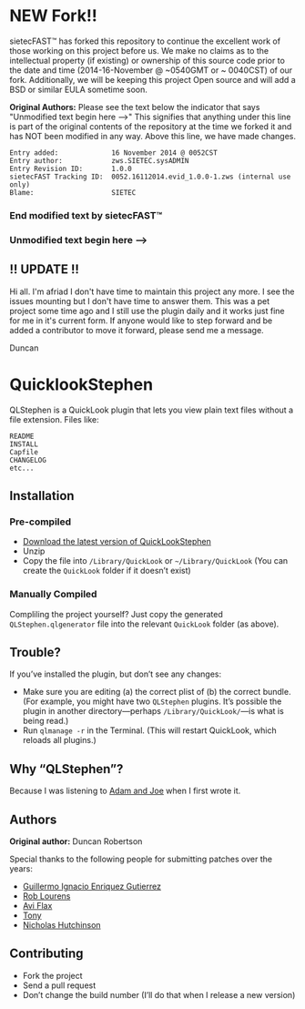 # NEW Fork!!

sietecFAST™ has forked this repository to continue the excellent work of those working on this project before us.  We make no claims as to the intellectual property (if existing) or ownership of this source code prior to the date and time (2014-16-November @ ~0540GMT or ~ 0040CST) of our fork.  Additionally, we will be keeping this project Open source and will add a BSD or similar EULA sometime soon.

**Original Authors:**  Please see the text below the indicator that says "Unmodified text begin here -->" This signifies that anything under this line is part of the original contents of the repository at the time we forked it and has NOT been modified in any way.  Above this line, we have made changes.

	Entry added:             16 November 2014 @ 0052CST
	Entry author:            zws.SIETEC.sysADMIN
	Entry Revision ID:       1.0.0
	sietecFAST Tracking ID:  0052.16112014.evid_1.0.0-1.zws (internal use only)
	Blame:                   SIETEC

### End modified text by sietecFAST™
### Unmodified text begin here -->

## !! UPDATE !!

Hi all. I'm afriad I don't have time to maintain this project any more. I see the issues mounting but I don't have time to answer them. This was a pet project some time ago and I still use the plugin daily and it works just fine for me in it's current form. If anyone would like to step forward and be added a contributor to move it forward, please send me a message.

Duncan


# QuicklookStephen

QLStephen is a QuickLook plugin that lets you view plain text files without a file extension. Files like:

    README
    INSTALL
    Capfile
    CHANGELOG
    etc...

## Installation


### Pre-compiled

* [Download the latest version of QuickLookStephen](https://github.com/whomwah/qlstephen/releases)
* Unzip
* Copy the file into `/Library/QuickLook` or `~/Library/QuickLook`
  (You can create the `QuickLook` folder if it doesn’t exist)


### Manually Compiled

Compliling the project yourself? Just copy the generated `QLStephen.qlgenerator`
file into the relevant `QuickLook` folder (as above).


## Trouble?

If you’ve installed the plugin, but don’t see any changes:

- Make sure you are editing (a) the correct plist of (b) the correct bundle.
  (For example, you might have two `QLStephen` plugins. It’s possible the plugin in
   another directory—perhaps `/Library/QuickLook/`—is what is being read.)
- Run `qlmanage -r` in the Terminal. (This will restart QuickLook, which reloads all plugins.)


## Why “QLStephen”?

Because I was listening to [Adam and Joe](http://www.bbc.co.uk/blogs/adamandjoe/2009/06/test-1.shtml) when I first wrote it.


## Authors

**Original author:** Duncan Robertson

Special thanks to the following people for submitting patches over the years:

* [Guillermo Ignacio Enriquez Gutierrez](https://github.com/nacho4d)
* [Rob Lourens](https://github.com/roblourens)
* [Avi Flax](https://github.com/aviflax)
* [Tony](https://github.com/Zearin)
* [Nicholas Hutchinson](https://github.com/nickhutchinson)


## Contributing

* Fork the project
* Send a pull request
* Don’t change the build number (I’ll do that when I release a new version)
